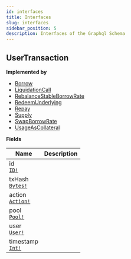 ```yaml
---
id: interfaces
title: Interfaces
slug: interfaces
sidebar_position: 5
description: Interfaces of the Graphql Schema
---
```


## UserTransaction



<p style={{ marginBottom: "0.4em" }}><strong>Implemented by</strong></p>

- [Borrow](/docs/Avalanche-v3/objects#borrow)
- [LiquidationCall](/docs/Avalanche-v3/objects#liquidationcall)
- [RebalanceStableBorrowRate](/docs/Avalanche-v3/objects#rebalancestableborrowrate)
- [RedeemUnderlying](/docs/Avalanche-v3/objects#redeemunderlying)
- [Repay](/docs/Avalanche-v3/objects#repay)
- [Supply](/docs/Avalanche-v3/objects#supply)
- [SwapBorrowRate](/docs/Avalanche-v3/objects#swapborrowrate)
- [UsageAsCollateral](/docs/Avalanche-v3/objects#usageascollateral)

<p style={{ marginBottom: "0.4em" }}><strong>Fields</strong></p>

<table>
<thead><tr><th>Name</th><th>Description</th></tr></thead>
<tbody>
<tr>
<td>
id<br />
<a href="/docs/Avalanche-v3/scalars#id"><code>ID!</code></a>
</td>
<td>

</td>
</tr>
<tr>
<td>
txHash<br />
<a href="/docs/Avalanche-v3/scalars#bytes"><code>Bytes!</code></a>
</td>
<td>

</td>
</tr>
<tr>
<td>
action<br />
<a href="/docs/Avalanche-v3/enums#action"><code>Action!</code></a>
</td>
<td>

</td>
</tr>
<tr>
<td>
pool<br />
<a href="/docs/Avalanche-v3/objects#pool"><code>Pool!</code></a>
</td>
<td>

</td>
</tr>
<tr>
<td>
user<br />
<a href="/docs/Avalanche-v3/objects#user"><code>User!</code></a>
</td>
<td>

</td>
</tr>
<tr>
<td>
timestamp<br />
<a href="/docs/Avalanche-v3/scalars#int"><code>Int!</code></a>
</td>
<td>

</td>
</tr>
</tbody>
</table>


